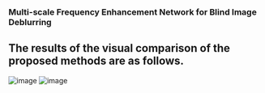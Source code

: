 ### Multi-scale Frequency Enhancement Network for Blind Image Deblurring
## The results of the visual comparison of the proposed methods are as follows.
![image](https://github.com/alondrajy/MFENet-for-deblurring/blob/main/image/GoPro.png)
![image](https://github.com/alondrajy/MFENet-for-deblurring/blob/main/image/HIDE.png)

